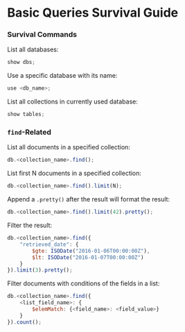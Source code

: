 # Basic Queries Survival Guide

### Survival Commands

List all databases:

```javascript
show dbs;
```

Use a specific database with its name:

```javascript
use <db_name>;
```

List all collections in currently used database:

```javascript
show tables;
```

### `find`-Related

List all documents in a specified collection:

```javascript
db.<collection_name>.find();
```

List first N documents in a specified collection:

```javascript
db.<collection_name>.find().limit(N);
```

Append a `.pretty()` after the result will format the result:

```javascript
db.<collection_name>.find().limit(42).pretty();
```

Filter the result:

```javascript
db.<collection_name>.find({
    "retrieved_date": {
        $gte: ISODate("2016-01-06T00:00:00Z"),
        $lt: ISODate("2016-01-07T00:00:00Z")
    }
}).limit(3).pretty();
```

Filter documents with conditions of the fields in a list:

```javascript
db.<collection_name>.find({
    <list_field_name>: {
        $elemMatch: {<field_name>: <field_value>}
    }
}).count();
```
